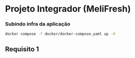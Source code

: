 # Projeto Integrador (MeliFresh)

### Subindo infra da aplicação
```sh
docker compose -f docker/docker-compose.yaml up -d
```

## Requisito 1